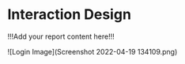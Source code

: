 # Interaction Design

!!!Add your report content here!!!

![Login Image](Screenshot 2022-04-19 134109.png)
